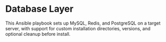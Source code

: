 # Database Layer
This Ansible playbook sets up MySQL, Redis, and PostgreSQL on a target server, with support for custom installation directories, versions, and optional cleanup before install.
